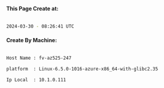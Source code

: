 
   
#### This Page Create at:

```bash

2024-03-30 - 08:26:41 UTC

```

#### Create By Machine:

```bash

Host Name : fv-az525-247

platform  : Linux-6.5.0-1016-azure-x86_64-with-glibc2.35

Ip Local  : 10.1.0.111

```

